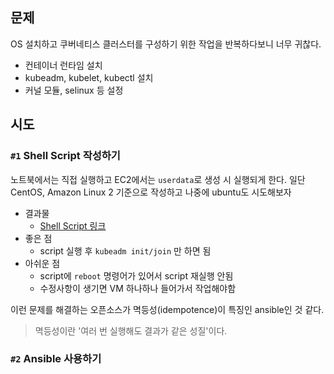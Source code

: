 ## 문제

OS 설치하고 쿠버네티스 클러스터를 구성하기 위한 작업을 반복하다보니 너무 귀찮다. 

- 컨테이너 런타임 설치
- kubeadm, kubelet, kubectl 설치
- 커널 모듈, selinux 등 설정

## 시도

### `#1`  Shell Script 작성하기

노트북에서는 직접 실행하고 EC2에서는 `userdata`로 생성 시 실행되게 한다. 일단 CentOS, Amazon Linux 2 기준으로 작성하고 나중에 ubuntu도 시도해보자

- 결과물
    - [Shell Script 링크](https://github.com/choshsh/devops-study/blob/master/script/install_k8s.sh)
- 좋은 점
    - script 실행 후 `kubeadm init/join` 만 하면 됨
- 아쉬운 점
    - script에 `reboot` 명령어가 있어서 script 재실행 안됨
    - 수정사항이 생기면 VM 하나하나 들어가서 작업해야함

이런 문제를 해결하는 오픈소스가 멱등성(idempotence)이 특징인 ansible인 것 같다.

> 멱등성이란 '여러 번 실행해도 결과가 같은 성질'이다.
> 

### `#2` Ansible 사용하기